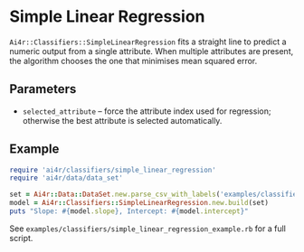 # Simple Linear Regression

`Ai4r::Classifiers::SimpleLinearRegression` fits a straight line to predict a numeric output from a single attribute. When multiple attributes are present, the algorithm chooses the one that minimises mean squared error.

## Parameters

* `selected_attribute` – force the attribute index used for regression; otherwise the best attribute is selected automatically.

## Example

```ruby
require 'ai4r/classifiers/simple_linear_regression'
require 'ai4r/data/data_set'

set = Ai4r::Data::DataSet.new.parse_csv_with_labels('examples/classifiers/simple_linear_regression_example.csv')
model = Ai4r::Classifiers::SimpleLinearRegression.new.build(set)
puts "Slope: #{model.slope}, Intercept: #{model.intercept}"
```

See `examples/classifiers/simple_linear_regression_example.rb` for a full script.
